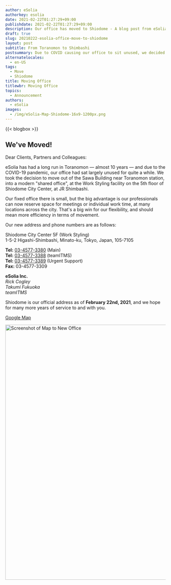 ```yaml
---
author: eSolia
authorkey: esolia
date: 2021-02-22T01:27:29+09:00
publishdate: 2021-02-22T01:27:29+09:00
description: Our office has moved to Shiodome - A blog post from eSolia
draft: true
slug: 20210222-esolia-office-move-to-shiodome
layout: post
subtitle: From Toranomon to Shimbashi
postsummary: Due to COVID causing our office to sit unused, we decided to move to a modern and flexible shared office. 
alternatelocales:
  - en-US
tags:
  - Move
  - Shiodome
title: Moving Office
titlewbr: Moving Office
topics:
  - Announcement
authors:
  - eSolia
images:
  - /img/eSolia-Map-Shiodome-16x9-1200px.png
---
```


{{< blogbox >}}

## We've Moved!
  
Dear Clients, Partners and Colleagues:  
  
eSolia has had a long run in Toranomon — almost 10 years — and due to the COVID-19 pandemic, our office had sat largely unused for quite a while. We took the decision to move out of the Sawa Building near Toranomon station, into a modern "shared office", at the Work Styling facility on the 5th floor of Shiodome City Center, at JR Shimbashi.  

Our fixed office there is small, but the big advantage is our professionals can now reserve space for meetings or individual work time, at many locations across the city. That's a big win for our flexibility, and should mean more efficiency in terms of movement.  

Our new address and phone numbers are as follows:  

Shiodome City Center 5F (Work Styling)  
1-5-2 Higashi-Shimbashi, Minato-ku, Tokyo, Japan, 105-7105  

**Tel:** <a href="tel:+813-4577-3380">03-4577-3380</a> (Main)  
**Tel:** <a href="tel:+813-4577-3388">03-4577-3388</a> (teamITMS)  
**Tel:** <a href="tel:+813-4577-3389">03-4577-3389</a> (Urgent Support)  
**Fax:** 03-4577-3309  

**eSolia Inc.**  
_Rick Cogley_  
_Takumi Fukuoka_  
_teamITMS_  
  
Shiodome is our official address as of **February 22nd, 2021**, and we hope for many more years of service to and with you.
  
<a href="https://goo.gl/maps/vEKdsAk6qcRyXnYS9" class="button is-esolia-yellow-1 is-size-6-mobile is-medium" target="_blank">Google Map</a>

<img src="/img/eSolia-Map-Shiodome-16x9-1200px.png" alt="Screenshot of Map to New Office" width="800">

  
